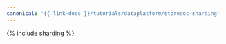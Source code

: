 ```yaml
---
canonical: '{{ link-docs }}/tutorials/dataplatform/storedoc-sharding'
---
```


{% include [sharding](../../_tutorials/dataplatform/storedoc-sharding.md) %}